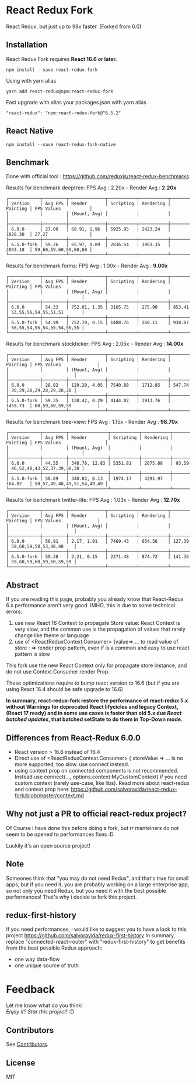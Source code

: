 React Redux Fork
=========================

React Redux, but just up to 98x faster. (Forked from 6.0)

## Installation

React Redux Fork requires **React 16.6 or later.**

```
npm install --save react-redux-fork
```
Using with yarn alias
```
yarn add react-redux@npm:react-redux-fork
```
Fast upgrade with alias your packages.json with yarn alias
```
"react-redux": "npm:react-redux-fork@^6.5.2"
```

## React Native
```
npm install --save react-redux-fork-native
```

## Benchmark
Done with official tool :  https://github.com/reduxjs/react-redux-benchmarks

Results for benchmark deeptree:
FPS Avg : 2.20x - Render Avg : **2.20x**
```
┌────────────┬─────────┬──────────────┬───────────┬───────────┬──────────┬──────────────────────┐
│ Version    │ Avg FPS │ Render       │ Scripting │ Rendering │ Painting │ FPS Values           │
│            │         │ (Mount, Avg) │           │           │          │                      │
├────────────┼─────────┼──────────────┼───────────┼───────────┼──────────┼──────────────────────┤
│ 6.0.0      │ 27.00   │ 68.91, 1.96  │ 5925.95   │ 2423.24   │ 1028.30  │ 27,27                │
├────────────┼─────────┼──────────────┼───────────┼───────────┼──────────┼──────────────────────┤
│ 6.5.0-fork │ 59.26   │ 65.97, 0.89  │ 2836.54   │ 3903.35   │ 2043.18  │ 59,60,59,60,59,60,60 │
└────────────┴─────────┴──────────────┴───────────┴───────────┴──────────┴──────────────────────┘
```
Results for benchmark forms:
FPS Avg : 1.00x - Render Avg : **9.00x**
```
┌────────────┬─────────┬──────────────┬───────────┬───────────┬──────────┬────────────────────────────┐
│ Version    │ Avg FPS │ Render       │ Scripting │ Rendering │ Painting │ FPS Values                 │
│            │         │ (Mount, Avg) │           │           │          │                            │
├────────────┼─────────┼──────────────┼───────────┼───────────┼──────────┼────────────────────────────┤
│ 6.0.0      │ 54.33   │ 752.01, 1.35 │ 3165.75   │ 275.90    │ 853.41   │ 53,55,56,54,55,51,51       │
├────────────┼─────────┼──────────────┼───────────┼───────────┼──────────┼────────────────────────────┤
│ 6.5.0-fork │ 54.99   │ 752.70, 0.15 │ 1488.76   │ 260.11    │ 938.07   │ 58,55,54,55,54,55,54,55,55 │
└────────────┴─────────┴──────────────┴───────────┴───────────┴──────────┴────────────────────────────┘
```
Results for benchmark stockticker:
FPS Avg : 2.05x - Render Avg : **14.00x**
```
┌────────────┬─────────┬──────────────┬───────────┬───────────┬──────────┬─────────────────────────┐
│ Version    │ Avg FPS │ Render       │ Scripting │ Rendering │ Painting │ FPS Values              │
│            │         │ (Mount, Avg) │           │           │          │                         │
├────────────┼─────────┼──────────────┼───────────┼───────────┼──────────┼─────────────────────────┤
│ 6.0.0      │ 28.82   │ 129.28, 4.05 │ 7540.88   │ 1712.85   │ 547.74   │ 30,29,28,29,28,29,28,28 │
├────────────┼─────────┼──────────────┼───────────┼───────────┼──────────┼─────────────────────────┤
│ 6.5.0-fork │ 59.35   │ 130.42, 0.29 │ 4144.02   │ 3913.76   │ 1455.73  │ 60,59,60,59,59          │
└────────────┴─────────┴──────────────┴───────────┴───────────┴──────────┴─────────────────────────┘
```
Results for benchmark tree-view:
FPS Avg : 1.15x - Render Avg : **98.70x**
```
┌────────────┬─────────┬───────────────┬───────────┬───────────┬──────────┬────────────────────────────┐
│ Version    │ Avg FPS │ Render        │ Scripting │ Rendering │ Painting │ FPS Values                 │
│            │         │ (Mount, Avg)  │           │           │          │                            │
├────────────┼─────────┼───────────────┼───────────┼───────────┼──────────┼────────────────────────────┤
│ 6.0.0      │ 44.55   │ 348.76, 12.83 │ 5351.81   │ 2675.88   │ 93.59    │ 46,52,40,43,52,37,39,38,38 │
├────────────┼─────────┼───────────────┼───────────┼───────────┼──────────┼────────────────────────────┤
│ 6.5.0-fork │ 50.89   │ 348.82, 0.13  │ 1974.17   │ 4291.97   │ 164.02   │ 50,57,49,48,49,51,54,49,49 │
└────────────┴─────────┴───────────────┴───────────┴───────────┴──────────┴────────────────────────────┘
```
Results for benchmark twitter-lite:
FPS Avg : 1.03x - Render Avg : **12.70x**
```
┌────────────┬─────────┬──────────────┬───────────┬───────────┬──────────┬─────────────────────────┐
│ Version    │ Avg FPS │ Render       │ Scripting │ Rendering │ Painting │ FPS Values              │
│            │         │ (Mount, Avg) │           │           │          │                         │
├────────────┼─────────┼──────────────┼───────────┼───────────┼──────────┼─────────────────────────┤
│ 6.0.0      │ 56.91   │ 2.17, 1.91   │ 7469.43   │ 654.56    │ 127.39   │ 59,60,59,58,53,48,48    │
├────────────┼─────────┼──────────────┼───────────┼───────────┼──────────┼─────────────────────────┤
│ 6.5.0-fork │ 59.38   │ 2.21, 0.15   │ 2271.48   │ 874.72    │ 141.36   │ 59,60,59,60,59,60,59,59 │
└────────────┴─────────┴──────────────┴───────────┴───────────┴──────────┴─────────────────────────┘
```

## Abstract
If you are reading this page, probably you already know that React-Redux 6.x performance aren't very good.
IMHO, this is due to some technical errors:
1) use new React 16 Context to propagate Store value: React Context is very slow, and the common use is the
propagation of values that rarely change like theme or language
2) use of <ReactReduxContext.Consumer> {value=>....  to read value of store : => render prop pattern, even if is a 
common and easy to use react pattern is slow

This fork use the new React Context only for propagate store instance, and do not use Context.Consumer render Prop.

These optimizations require to bump react version to 16.6 (but if you are using React 16.4 should be safe upgrade to 16.6)

**In summary, react-redux-fork restore the performance of react-redux 5.x without Warnings for deprecated React lifycicles and legacy Context,
(React 17 ready) and in some use cases is faster than old 5.x due _React batched updates_, that batched setState to do them in Top-Down mode.**

## Differences from React-Redux 6.0.0
* React version > 16.6 instead of 16.4
* Direct use of <ReactReduxContext.Consumer> { storeValue => ... is no more supported, too slow. use connect instead.
* using context prop on connected components is not recommended. Instead use connect(..., options.context:MyCustomContext) if you need custom context (rarely use-case, like libs). Read more about react-redux and context prop here: https://github.com/salvoravida/react-redux-fork/blob/master/context.md

## Why not just a PR to official react-redux project?
Of Course i have done this before doing a fork, but rr manteiners do not seem to be opened to performances fixes :D

Luckily it's an open source project!

## Note 
Someones think that "you may do not need Redux", and that's true for small apps, but if you need it, you are probably working on a large enterprise app,
so not only you need Redux, but you need it with the best possible performances!
That's why i decide to fork this project.

## redux-first-history
If you need performances, i would like to suggest you to have a look to this project https://github.com/salvoravida/redux-first-history
In summary, replace "connected-react-router" with "redux-first-history" to get benefits from the best possible Redux approach:
* one way data-flow
* one unique source of truth

# Feedback
Let me know what do you think! <br>
*Enjoy it? Star this project!* :D

Contributors
------------
See [Contributors](https://github.com/salvoravida/redux-first-history/graphs/contributors).


## License

MIT
